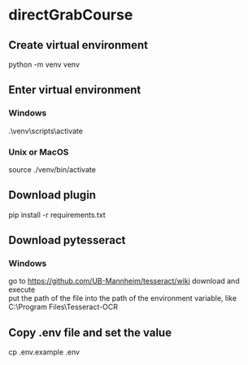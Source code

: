 # directGrabCourse


## Create virtual environment
python -m venv venv


## Enter virtual environment
### Windows
.\venv\scripts\activate
### Unix or MacOS
source ./venv/bin/activate


## Download plugin
pip install -r requirements.txt


## Download pytesseract
### Windows
go to https://github.com/UB-Mannheim/tesseract/wiki download and execute  
put the path of the file into the path of the environment variable, like C:\Program Files\Tesseract-OCR


## Copy .env file and set the value
cp .env.example .env
